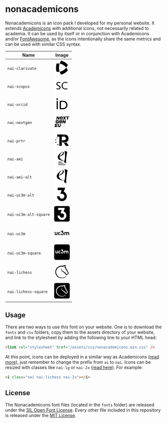 # nonacademicons

Nonacademicons is an icon pack I developed for my personal website. It extends [Academicons](http://jpswalsh.github.io/academicons) with additional icons, not necessarily related to academia. It can be used by itself or in conjunction with Academicons and/or [FontAwesome](https://github.com/FortAwesome/Font-Awesome), as the icons intentionally share the same metrics and can be used with similar CSS syntax.

| Name                  | Image                                            |
| --------------------- | ------------------------------------------------ |
| `nai-clarivate`       | <img src="png/clarivate.png" width="50" />       |
| `nai-scopus`          | <img src="png/scopus.png" width="50" />          |
| `nai-orcid`           | <img src="png/orcid.png" width="50" />           |
| `nai-nextgen`         | <img src="png/nextgen.png" width="50" />         |
| `nai-prtr`            | <img src="png/prtr.png" width="50" />            |
| `nai-aei`             | <img src="png/aei.png" width="50" />             |
| `nai-aei-alt`         | <img src="png/aei-alt.png" width="50" />         |
| `nai-uc3m-alt`        | <img src="png/uc3m-alt.png" width="50" />        |
| `nai-uc3m-alt-square` | <img src="png/uc3m-alt-square.png" width="50" /> |
| `nai-uc3m`            | <img src="png/uc3m.png" width="50" />            |
| `nai-uc3m-square`     | <img src="png/uc3m-square.png" width="50" />     |
| `nai-lichess`         | <img src="png/lichess.png" width="50" />         |
| `nai-lichess-square`  | <img src="png/lichess-square.png" width="50" />  |

## Usage

There are two ways to use this font on your website. One is to download the `fonts` and `css` folders, copy them to the assets directory of your website, and link to the stylesheet by adding the following line to your HTML head:

```html
<link rel="stylesheet" href="/assets/css/nonacademicons.min.css" />
```

At this point, icons can be deployed in a similar way as Academicons ([read more](https://jpswalsh.github.io/academicons/)), just remember to change the prefix from `ai` to `nai`. Icons can be resized with classes like `nai-lg` or `nai-2x` ([read here](https://fontawesome.com/how-to-use/on-the-web/styling/sizing-icons)). For example:

```html
<i class="nai nai-lichess nai-2x"></i>
```

## License

The Nonacademicons font files (located in the `fonts` folder) are released under the [SIL Open Font License](https://scripts.sil.org/ofl). Every other file included in this repository is released under the [MIT License](https://mit-license.org/).
